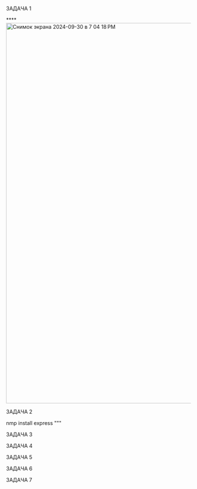 ЗАДАЧА 1

****<img width="1037" alt="Снимок экрана 2024-09-30 в 7 04 18 PM" src="https://github.com/user-attachments/assets/76efbed8-b787-4360-ab53-b5c9607ca1f0">


ЗАДАЧА 2


nmp install express
"""

ЗАДАЧА 3


ЗАДАЧА 4


ЗАДАЧА 5


ЗАДАЧА 6


ЗАДАЧА 7
